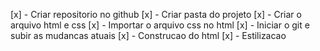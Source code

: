 [x] - Criar repositorio no github 
[x] - Criar pasta do projeto
[x] - Criar o arquivo html e css
[x] - Importar o arquivo css no html
[x] - Iniciar o git e subir as mudancas atuais
[x] - Construcao do html
[x] - Estilizacao
